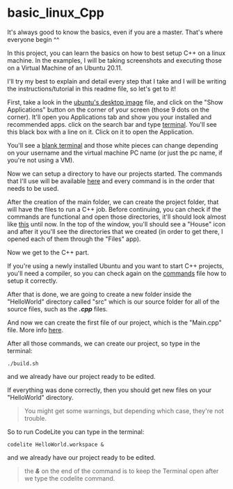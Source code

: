 # basic_linux_Cpp
It's always good to know the basics, even if you are a master. That's where everyone begin ^^

In this project, you can learn the basics on how to best setup C++ on a linux machine. In the examples, I will be taking screenshots and executing those on a Virtual Machine of an Ubuntu 20.11.

I'll try my best to explain and detail every step that I take and I will be writing the instructions/tutorial in this readme file, so let's get to it!

First, take a look in the [ubuntu's desktop image](desktop_ubuntu.PNG) file, and click on the "Show Applications" button on the corner of your screen (those 9 dots on the corner). It'll open you Applications tab and show you your installed and recommended apps. click on the search bar and type [terminal](terminal_search.PNG). You'll see this black box with a line on it. Click on it to open the Application.

You'll see a [blank terminal](terminal_first_sight.PNG) and those white pieces can change depending on your username and the virtual machine PC name (or just the pc name, if you're not using a VM).

Now we can setup a directory to have our projects started. The commands that I'll use will be available [here](ubuntu_terminal_commands.md) and every command is in the order that needs to be used.

After the creation of the main folder, we can create the project folder, that will have the files to run a C++ job. Before continuing, you can check if the commands are functional and open those directories, it'll should look almost like [this](check_dir_commands.png) until now. In the top of the window, you'll should see a "House" icon and after it you'll see the directories that we created (in order to get there, I opened each of them through the "Files" app).

Now we get to the C++ part.

If you're using a newly installed Ubuntu and you want to start C++ projects, you'll need a compiler, so you can check again on the [commands](ubuntu_terminal_commands.md) file how to setup it correctly.

After that is done, we are going to create a new folder inside the "HelloWorld" directory called "src" which is our source folder for all of the source files, such as the ***.cpp*** files.

And now we can create the first file of our project, which is the "Main.cpp" file. More info [here](ubuntu_terminal_commands.md).

After all those commands, we can create our project, so type in the terminal:
```
./build.sh
```
and we already have our project ready to be edited.

If everything was done correctly, then you should get new files on your "HelloWorld" directory.
> You might get some warnings, but depending which case, they're not trouble.

So to run CodeLite you can type in the terminal:
```
codelite HelloWorld.workspace &
```
and we already have our project ready to be edited.
> the ***&*** on the end of the command is to keep the Terminal open after we type the codelite command.
